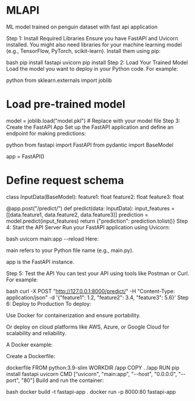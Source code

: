# MLAPI
ML model trained on penguin dataset with fast api application 

Step 1: Install Required Libraries
Ensure you have FastAPI and Uvicorn installed. You might also need libraries for your machine learning model (e.g., TensorFlow, PyTorch, scikit-learn). Install them using pip:

bash
pip install fastapi uvicorn
pip install <your-model-library>
Step 2: Load Your Trained Model
Load the model you want to deploy in your Python code. For example:

python
from sklearn.externals import joblib

# Load pre-trained model
model = joblib.load("model.pkl")  # Replace with your model file
Step 3: Create the FastAPI App
Set up the FastAPI application and define an endpoint for making predictions:

python
from fastapi import FastAPI
from pydantic import BaseModel

app = FastAPI()

# Define request schema
class InputData(BaseModel):
    feature1: float
    feature2: float
    feature3: float

@app.post("/predict/")
def predict(data: InputData):
    input_features = [[data.feature1, data.feature2, data.feature3]]
    prediction = model.predict(input_features)
    return {"prediction": prediction.tolist()}
Step 4: Start the API Server
Run your FastAPI application using Uvicorn:

bash
uvicorn main:app --reload
Here:

main refers to your Python file name (e.g., main.py).

app is the FastAPI instance.

Step 5: Test the API
You can test your API using tools like Postman or Curl. For example:

bash
curl -X POST "http://127.0.0.1:8000/predict/" -H "Content-Type: application/json" -d '{"feature1": 1.2, "feature2": 3.4, "feature3": 5.6}'
Step 6: Deploy to Production
To deploy:

Use Docker for containerization and ensure portability.

Or deploy on cloud platforms like AWS, Azure, or Google Cloud for scalability and reliability.

A Docker example:

Create a Dockerfile:

dockerfile
FROM python:3.9-slim
WORKDIR /app
COPY . /app
RUN pip install fastapi uvicorn
CMD ["uvicorn", "main:app", "--host", "0.0.0.0", "--port", "80"]
Build and run the container:

bash
docker build -t fastapi-app .
docker run -p 8000:80 fastapi-app

